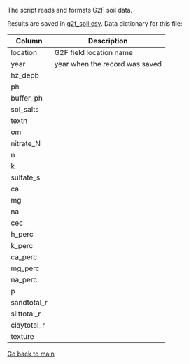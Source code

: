 The script reads and formats G2F soil data.

Results are saved in [g2f_soil.csv](https://github.com/QuantGen/G2F_RESOURCES/blob/main/Data/OutputFiles/g2f_soil.csv). Data dictionary for this file:

|Column|Description|
|------|-----------|
|location| G2F field location name |
|year| year when the record was saved |
|hz_depb|  |
|ph|  |
|buffer_ph|  |
|sol_salts|  |
|textn|  |
|om|  |
|nitrate_N|  |
|n|  |
|k|  |
|sulfate_s|  |
|ca|  |
|mg|  |
|na|  |
|cec|  |
|h_perc|  |
|k_perc|  |
|ca_perc|  |
|mg_perc|  |
|na_perc|  |
|p|  |
|sandtotal_r|  |
|silttotal_r|  |
|claytotal_r|  |
|texture|  |

[Go back to main](https://github.com/QuantGen/G2F_RESOURCES)

